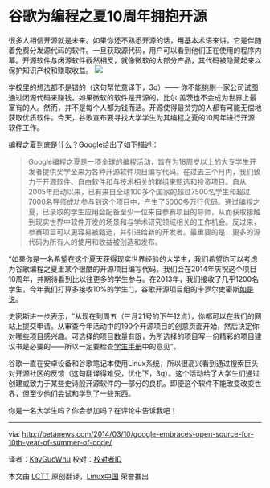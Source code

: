 谷歌为编程之夏10周年拥抱开源
================================================================================
很多人相信开源就是未来。如果你还不熟悉开源的话，用基本术语来讲，它是伴随着免费分发源代码的软件。一旦获取源代码，用户可以看到他们正在使用的程序内幕。开源软件与闭源软件截然相反，就像微软的大部分产品，其代码被隐藏起来以保护知识产权和赚取收益。
![](http://betanews.com/wp-content/uploads/2014/03/open-source-300x270.jpeg)

学校里的想法都不是错的（这句帮忙意译下，3q）—— 你不能挑剔一家公司试图通过闭源代码来赚钱。如果微软的软件是开源的，比尔
盖茨也不会成为世界上最富有的人。然而，并不是每个人都为钱而活。开源使得最贫穷的人都有可能无偿地获取优质软件。今天，谷歌宣布要寻找大学学生为其编程之夏的10周年进行开源软件工作。

编程之夏到底是什么？Google给出了如下描述：

> Google编程之夏是一项全球的编程活动，旨在为18周岁以上的大专学生开发者提供奖学金来为各种开源软件项目编写代码。在过去三个月内，我们致力于开源软件、自由软件和与技术相关的群组来甄选和投资项目。自从2005年启动以来，已有来自全球100多个国家的超过7500名学生和超过7000名导师成功参与到这个项目中，产生了5000多万行代码。通过编程之夏，已录取的学生应用会配备至少一位来自参赛项目的导师，从而获取接触到现实世界中软件开发的场景和与学术研究领域相关的工作机会。反过来，参赛项目可以更容易被甄选，并引进给新的开发者。最重要的是，更多的源代码为所有人的使用和收益被创造和发布。

“如果你是一名希望在这个夏天获得现实世界经验的大学生，我们希望你可以考虑为谷歌编程之夏里某个很酷的开源项目编写代码。我们会在2014年庆祝这个项目10周年，并期待看到比以往更多的学生参与。在2013年，我们接收了几乎1200名学生，今年我们打算多接收10%的学生”[1]，谷歌开源项目组的卡罗尔史密斯[如是说][1]。

史密斯进一步表示，“从现在到周五（三月21号的下午12点），你都可以在我们的网站上提交申请。从审查今年活动中的190个开源项目的创意页面开始，然后决定你对哪些项目感兴趣。可选择的项目数量有限，为所选择的项目写一份精彩的项目建议书是必要的——所以一定要检查[学生手册][2]中的意见”。

谷歌一直在安卓设备和谷歌笔记本使用Linux系统，所以很高兴看到通过搜索巨头对开源社区的反馈（这句翻译得难受，优化下，3q）。这个活动给了大学生们通过创建或致力于某些史诗般开源软件的一部分的良机。即便这个软件不能改变改变世界，但至少他们尝试和学到了一些东西。

你是一名大学生吗？你会参加吗？在评论中告诉我吧！

--------------------------------------------------------------------------------

via: http://betanews.com/2014/03/10/google-embraces-open-source-for-10th-year-of-summer-of-code/

译者：[KayGuoWhu](https://github.com/KayGuoWhu) 校对：[校对者ID](https://github.com/校对者ID)

本文由 [LCTT](https://github.com/LCTT/TranslateProject) 原创翻译，[Linux中国](http://linux.cn/) 荣誉推出

[1]:http://googleblog.blogspot.com/2014/03/get-with-program-open-source-coding.html
[2]:http://en.flossmanuals.net/GSoCStudentGuide/
